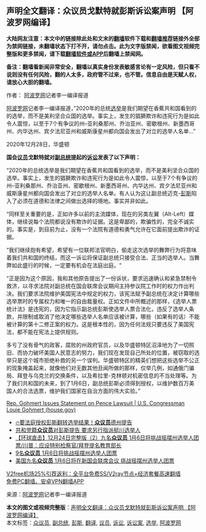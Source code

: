  <h2>声明全文翻译：众议员戈默特就彭斯诉讼案声明 【阿波罗网编译】</h2> <p class="notice"><b>大陆网友注意：本文中的链接除此处和文末的<a href="https://github.com/bannedbook/fanqiang" >翻墙</a>软件下载和<a href="https://github.com/killgcd/justmysocks/blob/master/README.md">翻墙推荐</a>链接外全部为禁网链接，未翻墙状态下打不开，请勿点击。此为文字版禁闻，欲看图文视频完整版和更多禁闻，请下载<a href="https://github.com/bannedbook/fanqiang">翻墙软件或APP</a>后翻墙上禁闻网。</p><p>备注：翻墙看新闻非常安全，翻墙以真实身份发表敏感言论有一定风险，但只看不说则没有任何风险，翻的人太多，政府管不过来，也不管。信息自由是天赋人权，请放心大胆的翻墙。</b></p>  <div class="entry"> <p>作者： <span class='wp_keywordlink_affiliate'><a href="https://www.aboluowang.com/" title="阿波罗网" target="_blank">阿波罗网</a></span>记者李一编译报道</p> <p id="summary"><a href="https://www.bannedbook.org/bnews/tag/%e9%98%bf%e6%b3%a2%e7%bd%97%e7%bd%91/" class="st_tag internal_tag" rel="tag" title="标签 阿波罗网 下的日志">阿波罗网</a>记者李一编译报道，&#8221;2020年的总统<a href="https://www.bannedbook.org/bnews/tag/%e9%80%89%e4%b8%be/" class="st_tag internal_tag" rel="tag" title="标签 选举 下的日志">选举</a>是我们期望在香蕉共和国看到的的选举，而不是美利坚合众国的选举。事实上，发生的猖獗欺诈和违宪行为是如此令人震惊，以至于7个有争议的州&#8211;亚利桑那州、乔治亚州、密歇根州、新墨西哥州、内华达州、宾夕法尼亚州和威斯康星州都向国会发出了对立的选举人名单&#8230;&#8221;</p> <p id="conimg">2020年12月28日，华盛顿</p>  <p><strong>国会<a href="https://www.bannedbook.org/bnews/tag/%e8%ae%ae%e5%91%98/" class="st_tag internal_tag" rel="tag" title="标签 议员 下的日志">议员</a>戈默特就对<a href="https://www.bannedbook.org/bnews/tag/%e5%89%af%e6%80%bb%e7%bb%9f/" class="st_tag internal_tag" rel="tag" title="标签 副总统 下的日志">副总统</a>提起的<a href="https://www.bannedbook.org/bnews/tag/%E8%AF%89%E8%AE%BC/" class="st_tag internal_tag" rel="tag" title="标签 诉讼 下的日志">诉讼</a>发表了以下声明：</strong></p> <p>&#8220;2020年的总统选举是我们期望在香蕉共和国看到的选举，而不是美利坚合众国的选举。事实上，发生的猖獗欺诈和违宪行为是如此令人震惊，以至于7个有争议的州&#8211;亚利桑那州、乔治亚州、密歇根州、新墨西哥州、内华达州、宾夕法尼亚州和威斯康星州都向国会发出了对立的选举人名单。有人认为这让副总统迈克-<a href="https://www.bannedbook.org/bnews/tag/%e5%bd%ad%e6%96%af/" class="st_tag internal_tag" rel="tag" title="标签 彭斯 下的日志">彭斯</a>陷入了必须在道德和法律之间做出选择的境地。事实并非如此。</p> <p>&#8220;同样至关重要的是，正如许多以前的主流媒体，现在的另类左翼（Alt-Left）媒体，继续说每个法院都说没有欺诈的证据。这是卑鄙的，欺骗性的，完全不诚实的。事实是，到目前为止，没有一个法院有道德和勇气允许在它面前提出欺诈的证据。</p>  <p>&#8220;我们继续抱有希望，希望有一位联邦法官明白，偷走这次选举的舞弊行为将意味着我们共和国的终结，而这一诉讼将保证副总统只接受合法、正当的选举人。当舞弊如此盛行的时候，一定要有机会在法庭出庭。“</p> <p>&#8220;正是因为这个原因，我和其他原告提出了一份诉状，要求迅速确认和紧急禁制令救济，以寻求法院对副总统在国会联席会议期间主持参议院工作时的权力作出判决。我们要求法院维护美国宪法中规定的权力，该宪法赋予副总统在决定计算哪些选举票时的专属权力和唯一的自由裁量权。正如文件中所概述的那样，《选举人票统计法》是违宪的，因为它指示副总统彭斯使选举人票合法化，违反了选举人条款，并限制或取消了他决定哪些选举人名单应该被计算，哪些（如果有的话）不能被计算的第十二修正案的权力。这是根本性的，因为任何法规只要违反了美国宪法，都不能在宪法上提供规则。</p> <p>多亏了没有骨气的政客，腐败的州政府官员，以及华盛顿特区沼泽地为了一切照旧、而协力破坏美国人民意志的努力，我们现在发现自己所处的位置，被窃取的选举只是这个城市拒绝补救的另一个误判。华盛顿特区的精英们想把这些选举不公正的现象掩盖起来，就像他们对无数其他丑闻所做的那样，仅举几例，如通俄门骗局、拜登与乌克兰的交换条件，以及希拉里-克林顿对机密信息的不当处理等。为了我们共和国的未来，到了1月6日，副总统彭斯必须得到授权，以维护数百万美国人的合法选票，维护我们国家在自治方面的伟大实验。&#8221;</p>  <p><a href="https://gohmert.house.gov/news/documentsingle.aspx?DocumentID=399897">Rep. Gohmert Issues Statement on Pence Lawsuit | U.S. Congressman Louie Gohmert (house.gov)</a></p> <ul class='op-related-articles' title='相关阅读'> <li><a href='https://www.bannedbook.org/bnews/taiwannews/20201229/1457088.html' target='_blank'>🔥要法庭授权彭斯翻转选举结果！<b>众议员</b>德州提告</a></li> <li><a href='https://www.bannedbook.org/bnews/cnnews/20201229/1456861.html' target='_blank'>共和党籍<b>众议员</b>对彭斯提告 要求另行指派挺川选举人</a></li> <li><a href='https://www.bannedbook.org/bnews/bannedvideo/20201225/1454464.html' target='_blank'>【环球直击】12月24日完整版（2）九名<b>众议员</b> 1月6日将挑战摇摆州选举人团票/川普：应设特别检察官/拜登提名教育部长</a></li> <li><a href='https://www.bannedbook.org/bnews/taiwannews/20201225/1454395.html' target='_blank'>9名<b>众议员</b> 1月6日将挑战摇摆州选举人团票</a></li> <li><a href='https://www.bannedbook.org/bnews/bannedvideo/20201225/1454388.html' target='_blank'>美国九名<b>众议员</b> 1月6日将在新国会联席会议 挑战摇摆州选举人团票</a></li> </ul> <p class="texttj"> <a href="https://github.com/bannedbook/fanqiang/wiki/V2ray%E6%9C%BA%E5%9C%BA" target="_blank">V2free机场25%引荐返利：全平台免费SS/V2ray节点+经济套餐高速翻墙</a><br/> <a href="https://github.com/bannedbook/fanqiang/wiki/%E7%A6%81%E9%97%BB%E7%BD%91%E5%AE%89%E5%8D%93%E7%BF%BB%E5%A2%99%E6%96%B0%E9%97%BBAPP" target="_blank">免费PC翻墙、安卓VPN翻墙APP</a></p><p> 来源：<a href="https://www.aboluowang.com/2020/1229/1539474.html" target="_blank">阿波罗网</a>记者李一编译报道 </p><a name='sharetosocial'></a>       <div><b>本文的图文或视频完整版</b>：<a href='https://www.bannedbook.org/bnews/topimagenews/20201229/1457132.html'>声明全文翻译：众议员戈默特就彭斯诉讼案声明 【阿波罗网编译】</a></div>  </div><!--END ENTRY--> <div class="postfooter"> <div>本文标签：<a href="https://www.bannedbook.org/bnews/tag/%E4%BC%97%E8%AE%AE%E5%91%98/" rel="tag">众议员</a>, <a href="https://www.bannedbook.org/bnews/tag/%e5%89%af%e6%80%bb%e7%bb%9f/" rel="tag">副总统</a>, <a href="https://www.bannedbook.org/bnews/tag/%e5%bd%ad%e6%96%af/" rel="tag">彭斯</a>, <a href="https://www.bannedbook.org/bnews/tag/%E7%BF%BB%E8%AF%91/" rel="tag">翻译</a>, <a href="https://www.bannedbook.org/bnews/tag/%e8%ae%ae%e5%91%98/" rel="tag">议员</a>, <a href="https://www.bannedbook.org/bnews/tag/%E8%AF%89%E8%AE%BC/" rel="tag">诉讼</a>, <a href="https://www.bannedbook.org/bnews/tag/%E8%AF%89%E8%AE%BC%E6%A1%88/" rel="tag">诉讼案</a>, <a href="https://www.bannedbook.org/bnews/tag/%e9%80%89%e4%b8%be/" rel="tag">选举</a>, <a href="https://www.bannedbook.org/bnews/tag/%e9%98%bf%e6%b3%a2%e7%bd%97%e7%bd%91/" rel="tag">阿波罗网</a></div>  </div><!--END POSTFOOTER--> 